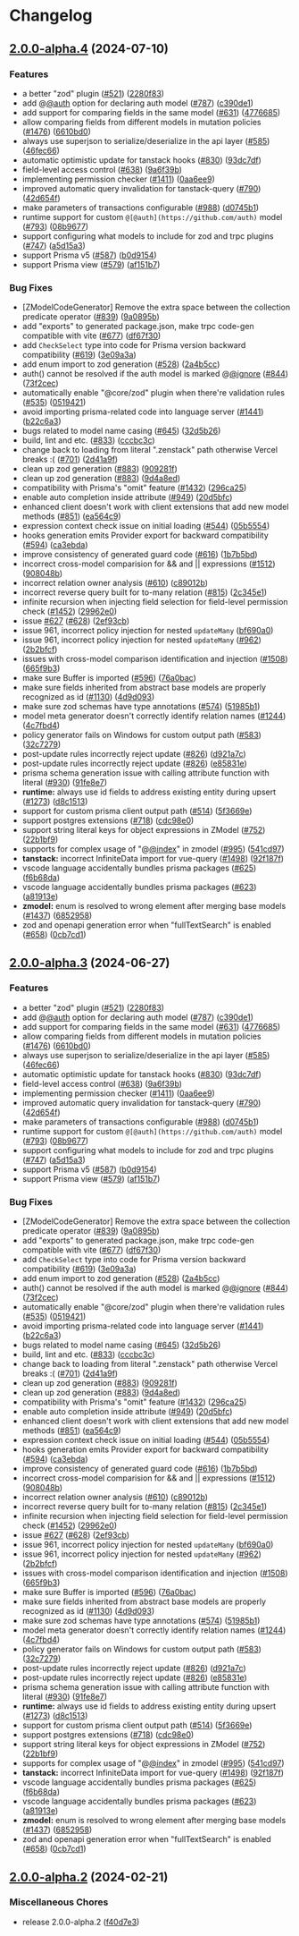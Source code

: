 # Changelog

## [2.0.0-alpha.4](https://github.com/jasonmacdonald/zenstack/compare/v2.0.0-alpha.3...v2.0.0-alpha.4) (2024-07-10)


### Features

* a better "zod" plugin ([#521](https://github.com/jasonmacdonald/zenstack/issues/521)) ([2280f83](https://github.com/jasonmacdonald/zenstack/commit/2280f83cd7f1f597fddfd6ab0c99417200124452))
* add @[@auth](https://github.com/auth) option for declaring auth model ([#787](https://github.com/jasonmacdonald/zenstack/issues/787)) ([c390de1](https://github.com/jasonmacdonald/zenstack/commit/c390de10cfa91ae3f954404bc07e0905973b0898))
* add support for comparing fields in the same model ([#631](https://github.com/jasonmacdonald/zenstack/issues/631)) ([4776685](https://github.com/jasonmacdonald/zenstack/commit/477668579e3d95e7371ca752244ad2e319a96477))
* allow comparing fields from different models in mutation policies ([#1476](https://github.com/jasonmacdonald/zenstack/issues/1476)) ([6610bd0](https://github.com/jasonmacdonald/zenstack/commit/6610bd09f8d43b62b073044bb60a8a3cc40ef9e2))
* always use superjson to serialize/deserialize in the api layer ([#585](https://github.com/jasonmacdonald/zenstack/issues/585)) ([46fec66](https://github.com/jasonmacdonald/zenstack/commit/46fec666c3af971010c69e467f08f55830655441))
* automatic optimistic update for tanstack hooks ([#830](https://github.com/jasonmacdonald/zenstack/issues/830)) ([93dc7df](https://github.com/jasonmacdonald/zenstack/commit/93dc7df472427a4546ba71ec3703135d2d638ded))
* field-level access control ([#638](https://github.com/jasonmacdonald/zenstack/issues/638)) ([9a6f39b](https://github.com/jasonmacdonald/zenstack/commit/9a6f39bdb8940f7cef89fd7ee423658b8ed4c49f))
* implementing permission checker ([#1411](https://github.com/jasonmacdonald/zenstack/issues/1411)) ([0aa6ee9](https://github.com/jasonmacdonald/zenstack/commit/0aa6ee961bab005705287184b670ae9a3a57f06d))
* improved automatic query invalidation for tanstack-query ([#790](https://github.com/jasonmacdonald/zenstack/issues/790)) ([42d654f](https://github.com/jasonmacdonald/zenstack/commit/42d654fcfaa40b09fde578db79792c69e1e3b908))
* make parameters of transactions configurable ([#988](https://github.com/jasonmacdonald/zenstack/issues/988)) ([d0745b1](https://github.com/jasonmacdonald/zenstack/commit/d0745b149a5ce6abfef546de0b9243ddc4f6e765))
* runtime support for custom `@[@auth](https://github.com/auth)` model ([#793](https://github.com/jasonmacdonald/zenstack/issues/793)) ([08b9677](https://github.com/jasonmacdonald/zenstack/commit/08b967735c938de1e770a2409c36c5a50173b01d))
* support configuring what models to include for zod and trpc plugins ([#747](https://github.com/jasonmacdonald/zenstack/issues/747)) ([a5d15a3](https://github.com/jasonmacdonald/zenstack/commit/a5d15a30e7a22a3e875cc974391feb9ad6da7646))
* support Prisma v5 ([#587](https://github.com/jasonmacdonald/zenstack/issues/587)) ([b0d9154](https://github.com/jasonmacdonald/zenstack/commit/b0d9154270a89c6c93c7a8f1aada85c413d16d6f))
* support Prisma view ([#579](https://github.com/jasonmacdonald/zenstack/issues/579)) ([af151b7](https://github.com/jasonmacdonald/zenstack/commit/af151b7b311ee96b626376b8a17103b18c261f65))


### Bug Fixes

* [ZModelCodeGenerator] Remove the extra space between the collection predicate operator ([#839](https://github.com/jasonmacdonald/zenstack/issues/839)) ([9a0895b](https://github.com/jasonmacdonald/zenstack/commit/9a0895bedd82b429ddcc45db4cee0f9e82c54198))
* add "exports" to generated package.json, make trpc code-gen compatible with vite ([#677](https://github.com/jasonmacdonald/zenstack/issues/677)) ([df67f30](https://github.com/jasonmacdonald/zenstack/commit/df67f301119db23e5048464de2f73bff1a2adffc))
* add `CheckSelect` type into code for Prisma version backward compatibility ([#619](https://github.com/jasonmacdonald/zenstack/issues/619)) ([3e09a3a](https://github.com/jasonmacdonald/zenstack/commit/3e09a3a6646ae0f6e393cc0f92991c9b5d0c4d29))
* add enum import to zod generation ([#528](https://github.com/jasonmacdonald/zenstack/issues/528)) ([2a4b5cc](https://github.com/jasonmacdonald/zenstack/commit/2a4b5cc328645387a604f2fdf7c8855804306243))
* auth() cannot be resolved if the auth model is marked @[@ignore](https://github.com/ignore) ([#844](https://github.com/jasonmacdonald/zenstack/issues/844)) ([73f2cec](https://github.com/jasonmacdonald/zenstack/commit/73f2cec82fea64cea05f7306523f7c6f9ac91f84))
* automatically enable "@core/zod" plugin when there're validation rules ([#535](https://github.com/jasonmacdonald/zenstack/issues/535)) ([0519421](https://github.com/jasonmacdonald/zenstack/commit/05194219f28e49ee11d1a1bd9a78146e9b76eada))
* avoid importing prisma-related code into language server ([#1441](https://github.com/jasonmacdonald/zenstack/issues/1441)) ([b22c6a3](https://github.com/jasonmacdonald/zenstack/commit/b22c6a3ce238ec766d910f23e83aea4e8f10c05d))
* bugs related to model name casing ([#645](https://github.com/jasonmacdonald/zenstack/issues/645)) ([32d5b26](https://github.com/jasonmacdonald/zenstack/commit/32d5b262cacdd03209a56027e4c2cbda1bc408c0))
* build, lint and etc. ([#833](https://github.com/jasonmacdonald/zenstack/issues/833)) ([cccbc3c](https://github.com/jasonmacdonald/zenstack/commit/cccbc3c82ad522d40bc76ad7b84b1305d378b1db))
* change back to loading from literal ".zenstack" path otherwise Vercel breaks :( ([#701](https://github.com/jasonmacdonald/zenstack/issues/701)) ([2d41a9f](https://github.com/jasonmacdonald/zenstack/commit/2d41a9fcffab2fa228356a5cc45b4c2ecd62fd63))
* clean up zod generation ([#883](https://github.com/jasonmacdonald/zenstack/issues/883)) ([909281f](https://github.com/jasonmacdonald/zenstack/commit/909281f8090734322c0cab09d0187b6b5e813c9a))
* clean up zod generation ([#883](https://github.com/jasonmacdonald/zenstack/issues/883)) ([9d4a8ed](https://github.com/jasonmacdonald/zenstack/commit/9d4a8ede7d42d1966fd5a12d64a5992092f4bc7d))
* compatibility with Prisma's "omit" feature ([#1432](https://github.com/jasonmacdonald/zenstack/issues/1432)) ([296ca25](https://github.com/jasonmacdonald/zenstack/commit/296ca259c8dd3e38fa988378df4a9e351a11b20b))
* enable auto completion inside attribute ([#949](https://github.com/jasonmacdonald/zenstack/issues/949)) ([20d5bfc](https://github.com/jasonmacdonald/zenstack/commit/20d5bfc506a42b520eb1cf390149b7afc7c38701))
* enhanced client doesn't work with client extensions that add new model methods ([#851](https://github.com/jasonmacdonald/zenstack/issues/851)) ([ea564c9](https://github.com/jasonmacdonald/zenstack/commit/ea564c93e9ca2a888c0e53216633d66c733f6beb))
* expression context check issue on initial loading ([#544](https://github.com/jasonmacdonald/zenstack/issues/544)) ([05b5554](https://github.com/jasonmacdonald/zenstack/commit/05b55541f3ae55214318db4f0de20b8ba97bb2f8))
* hooks generation emits Provider export for backward compatibility ([#594](https://github.com/jasonmacdonald/zenstack/issues/594)) ([ca3ebda](https://github.com/jasonmacdonald/zenstack/commit/ca3ebdae4e213d3901bb5834fd9ebf1217da94a7))
* improve consistency of generated guard code ([#616](https://github.com/jasonmacdonald/zenstack/issues/616)) ([1b7b5bd](https://github.com/jasonmacdonald/zenstack/commit/1b7b5bda3f5106d31b7f5e70be27158fb8217600))
* incorrect cross-model comparision for && and || expressions ([#1512](https://github.com/jasonmacdonald/zenstack/issues/1512)) ([908048b](https://github.com/jasonmacdonald/zenstack/commit/908048b01430ff6552e8df558d5b5905136ea5cc))
* incorrect relation owner analysis ([#610](https://github.com/jasonmacdonald/zenstack/issues/610)) ([c89012b](https://github.com/jasonmacdonald/zenstack/commit/c89012bcb8d32588cc7f5a1df19088292e571cec))
* incorrect reverse query built for to-many relation ([#815](https://github.com/jasonmacdonald/zenstack/issues/815)) ([2c345e1](https://github.com/jasonmacdonald/zenstack/commit/2c345e1d4fe7274b7a08c1178afccede1d694327))
* infinite recursion when injecting field selection for field-level permission check ([#1452](https://github.com/jasonmacdonald/zenstack/issues/1452)) ([29962e0](https://github.com/jasonmacdonald/zenstack/commit/29962e0b48a73ae6d42f43f2575048ba9cf6a953))
* issue [#627](https://github.com/jasonmacdonald/zenstack/issues/627) ([#628](https://github.com/jasonmacdonald/zenstack/issues/628)) ([2ef93cb](https://github.com/jasonmacdonald/zenstack/commit/2ef93cb932e7aed6923cd3d7e69069d0c9ff161b))
* issue 961, incorrect policy injection for nested `updateMany` ([bf690a0](https://github.com/jasonmacdonald/zenstack/commit/bf690a072771ab95907a8f56079c4f6aaf655849))
* issue 961, incorrect policy injection for nested `updateMany` ([#962](https://github.com/jasonmacdonald/zenstack/issues/962)) ([2b2bfcf](https://github.com/jasonmacdonald/zenstack/commit/2b2bfcff965f9a70ff2764e6fbc7613b6f061685))
* issues with cross-model comparison identification and injection ([#1508](https://github.com/jasonmacdonald/zenstack/issues/1508)) ([665f9b3](https://github.com/jasonmacdonald/zenstack/commit/665f9b33b58acc5170c4ccb8e73be525fbb89734))
* make sure Buffer is imported ([#596](https://github.com/jasonmacdonald/zenstack/issues/596)) ([76a0bac](https://github.com/jasonmacdonald/zenstack/commit/76a0bac9c63707baf34a072e398b63156c1e0640))
* make sure fields inherited from  abstract base models are properly recognized as id ([#1130](https://github.com/jasonmacdonald/zenstack/issues/1130)) ([4d9d093](https://github.com/jasonmacdonald/zenstack/commit/4d9d09338ae88eac331ec06ec908ca1256f5b8a5))
* make sure zod schemas have type annotations ([#574](https://github.com/jasonmacdonald/zenstack/issues/574)) ([51985b1](https://github.com/jasonmacdonald/zenstack/commit/51985b1279dca8e82a7275330a7b6597f37d15a4))
* model meta generator doesn't correctly identify relation names ([#1244](https://github.com/jasonmacdonald/zenstack/issues/1244)) ([4c7fbd4](https://github.com/jasonmacdonald/zenstack/commit/4c7fbd480214f1e2508fc9a520c571f6274dce8f))
* policy generator fails on Windows for custom output path ([#583](https://github.com/jasonmacdonald/zenstack/issues/583)) ([32c7279](https://github.com/jasonmacdonald/zenstack/commit/32c727934456127470a53ed13ad65d33ff94e97d))
* post-update rules incorrectly reject update ([#826](https://github.com/jasonmacdonald/zenstack/issues/826)) ([d921a7c](https://github.com/jasonmacdonald/zenstack/commit/d921a7ca6bef0341ccf5bc50e195156695129e7f))
* post-update rules incorrectly reject update ([#826](https://github.com/jasonmacdonald/zenstack/issues/826)) ([e85831e](https://github.com/jasonmacdonald/zenstack/commit/e85831e98d08a433febb5a8fecf8d539150ced08))
* prisma schema generation issue with calling attribute function with literal ([#930](https://github.com/jasonmacdonald/zenstack/issues/930)) ([91fe8e7](https://github.com/jasonmacdonald/zenstack/commit/91fe8e71b513804de36d08b03c37b0c175580906))
* **runtime:** always use id fields to address existing entity during upsert ([#1273](https://github.com/jasonmacdonald/zenstack/issues/1273)) ([d8c1513](https://github.com/jasonmacdonald/zenstack/commit/d8c15135a7edb75b459b6f5f1736e5fa2d96a9fa))
* support for custom prisma client output path ([#514](https://github.com/jasonmacdonald/zenstack/issues/514)) ([5f3669e](https://github.com/jasonmacdonald/zenstack/commit/5f3669e53363bbfb035f100d0c6e2d14cef69c24))
* support postgres extensions ([#718](https://github.com/jasonmacdonald/zenstack/issues/718)) ([cdc98e0](https://github.com/jasonmacdonald/zenstack/commit/cdc98e08224a23ea3f6e5d620c11c90a34ed6435))
* support string literal keys for object expressions in ZModel ([#752](https://github.com/jasonmacdonald/zenstack/issues/752)) ([22b1bf9](https://github.com/jasonmacdonald/zenstack/commit/22b1bf9ddd4062000f2cd7d183e004dd3d5917c6))
* supports for complex usage of "@[@index](https://github.com/index)" in zmodel ([#995](https://github.com/jasonmacdonald/zenstack/issues/995)) ([541cd97](https://github.com/jasonmacdonald/zenstack/commit/541cd973081cbbf2d9e2e571ee8f971bc859150c))
* **tanstack:** incorrect InfiniteData import for vue-query ([#1498](https://github.com/jasonmacdonald/zenstack/issues/1498)) ([92f187f](https://github.com/jasonmacdonald/zenstack/commit/92f187f9190517df5baca795f12386c12c6694e9))
* vscode language accidentally bundles prisma packages  ([#625](https://github.com/jasonmacdonald/zenstack/issues/625)) ([f6b68da](https://github.com/jasonmacdonald/zenstack/commit/f6b68dabc9e089230bc6d8f8e802e8fbc43a8a69))
* vscode language accidentally bundles prisma packages ([#623](https://github.com/jasonmacdonald/zenstack/issues/623)) ([a81913e](https://github.com/jasonmacdonald/zenstack/commit/a81913e69d3533874c038279d1d4d226ad685d8d))
* **zmodel:** enum is resolved to wrong element after merging base models ([#1437](https://github.com/jasonmacdonald/zenstack/issues/1437)) ([6852958](https://github.com/jasonmacdonald/zenstack/commit/68529580028dfcfce50cb9af78a9b67d72e2a6a5))
* zod and openapi generation error when "fullTextSearch" is enabled ([#658](https://github.com/jasonmacdonald/zenstack/issues/658)) ([0cb7cd1](https://github.com/jasonmacdonald/zenstack/commit/0cb7cd1ae5e8c5d4a72d0891c9624291aafcbcd8))

## [2.0.0-alpha.3](https://github.com/jasonmacdonald/zenstack/compare/v2.0.0-alpha.2...v2.0.0-alpha.3) (2024-06-27)


### Features

* a better "zod" plugin ([#521](https://github.com/jasonmacdonald/zenstack/issues/521)) ([2280f83](https://github.com/jasonmacdonald/zenstack/commit/2280f83cd7f1f597fddfd6ab0c99417200124452))
* add @[@auth](https://github.com/auth) option for declaring auth model ([#787](https://github.com/jasonmacdonald/zenstack/issues/787)) ([c390de1](https://github.com/jasonmacdonald/zenstack/commit/c390de10cfa91ae3f954404bc07e0905973b0898))
* add support for comparing fields in the same model ([#631](https://github.com/jasonmacdonald/zenstack/issues/631)) ([4776685](https://github.com/jasonmacdonald/zenstack/commit/477668579e3d95e7371ca752244ad2e319a96477))
* allow comparing fields from different models in mutation policies ([#1476](https://github.com/jasonmacdonald/zenstack/issues/1476)) ([6610bd0](https://github.com/jasonmacdonald/zenstack/commit/6610bd09f8d43b62b073044bb60a8a3cc40ef9e2))
* always use superjson to serialize/deserialize in the api layer ([#585](https://github.com/jasonmacdonald/zenstack/issues/585)) ([46fec66](https://github.com/jasonmacdonald/zenstack/commit/46fec666c3af971010c69e467f08f55830655441))
* automatic optimistic update for tanstack hooks ([#830](https://github.com/jasonmacdonald/zenstack/issues/830)) ([93dc7df](https://github.com/jasonmacdonald/zenstack/commit/93dc7df472427a4546ba71ec3703135d2d638ded))
* field-level access control ([#638](https://github.com/jasonmacdonald/zenstack/issues/638)) ([9a6f39b](https://github.com/jasonmacdonald/zenstack/commit/9a6f39bdb8940f7cef89fd7ee423658b8ed4c49f))
* implementing permission checker ([#1411](https://github.com/jasonmacdonald/zenstack/issues/1411)) ([0aa6ee9](https://github.com/jasonmacdonald/zenstack/commit/0aa6ee961bab005705287184b670ae9a3a57f06d))
* improved automatic query invalidation for tanstack-query ([#790](https://github.com/jasonmacdonald/zenstack/issues/790)) ([42d654f](https://github.com/jasonmacdonald/zenstack/commit/42d654fcfaa40b09fde578db79792c69e1e3b908))
* make parameters of transactions configurable ([#988](https://github.com/jasonmacdonald/zenstack/issues/988)) ([d0745b1](https://github.com/jasonmacdonald/zenstack/commit/d0745b149a5ce6abfef546de0b9243ddc4f6e765))
* runtime support for custom `@[@auth](https://github.com/auth)` model ([#793](https://github.com/jasonmacdonald/zenstack/issues/793)) ([08b9677](https://github.com/jasonmacdonald/zenstack/commit/08b967735c938de1e770a2409c36c5a50173b01d))
* support configuring what models to include for zod and trpc plugins ([#747](https://github.com/jasonmacdonald/zenstack/issues/747)) ([a5d15a3](https://github.com/jasonmacdonald/zenstack/commit/a5d15a30e7a22a3e875cc974391feb9ad6da7646))
* support Prisma v5 ([#587](https://github.com/jasonmacdonald/zenstack/issues/587)) ([b0d9154](https://github.com/jasonmacdonald/zenstack/commit/b0d9154270a89c6c93c7a8f1aada85c413d16d6f))
* support Prisma view ([#579](https://github.com/jasonmacdonald/zenstack/issues/579)) ([af151b7](https://github.com/jasonmacdonald/zenstack/commit/af151b7b311ee96b626376b8a17103b18c261f65))


### Bug Fixes

* [ZModelCodeGenerator] Remove the extra space between the collection predicate operator ([#839](https://github.com/jasonmacdonald/zenstack/issues/839)) ([9a0895b](https://github.com/jasonmacdonald/zenstack/commit/9a0895bedd82b429ddcc45db4cee0f9e82c54198))
* add "exports" to generated package.json, make trpc code-gen compatible with vite ([#677](https://github.com/jasonmacdonald/zenstack/issues/677)) ([df67f30](https://github.com/jasonmacdonald/zenstack/commit/df67f301119db23e5048464de2f73bff1a2adffc))
* add `CheckSelect` type into code for Prisma version backward compatibility ([#619](https://github.com/jasonmacdonald/zenstack/issues/619)) ([3e09a3a](https://github.com/jasonmacdonald/zenstack/commit/3e09a3a6646ae0f6e393cc0f92991c9b5d0c4d29))
* add enum import to zod generation ([#528](https://github.com/jasonmacdonald/zenstack/issues/528)) ([2a4b5cc](https://github.com/jasonmacdonald/zenstack/commit/2a4b5cc328645387a604f2fdf7c8855804306243))
* auth() cannot be resolved if the auth model is marked @[@ignore](https://github.com/ignore) ([#844](https://github.com/jasonmacdonald/zenstack/issues/844)) ([73f2cec](https://github.com/jasonmacdonald/zenstack/commit/73f2cec82fea64cea05f7306523f7c6f9ac91f84))
* automatically enable "@core/zod" plugin when there're validation rules ([#535](https://github.com/jasonmacdonald/zenstack/issues/535)) ([0519421](https://github.com/jasonmacdonald/zenstack/commit/05194219f28e49ee11d1a1bd9a78146e9b76eada))
* avoid importing prisma-related code into language server ([#1441](https://github.com/jasonmacdonald/zenstack/issues/1441)) ([b22c6a3](https://github.com/jasonmacdonald/zenstack/commit/b22c6a3ce238ec766d910f23e83aea4e8f10c05d))
* bugs related to model name casing ([#645](https://github.com/jasonmacdonald/zenstack/issues/645)) ([32d5b26](https://github.com/jasonmacdonald/zenstack/commit/32d5b262cacdd03209a56027e4c2cbda1bc408c0))
* build, lint and etc. ([#833](https://github.com/jasonmacdonald/zenstack/issues/833)) ([cccbc3c](https://github.com/jasonmacdonald/zenstack/commit/cccbc3c82ad522d40bc76ad7b84b1305d378b1db))
* change back to loading from literal ".zenstack" path otherwise Vercel breaks :( ([#701](https://github.com/jasonmacdonald/zenstack/issues/701)) ([2d41a9f](https://github.com/jasonmacdonald/zenstack/commit/2d41a9fcffab2fa228356a5cc45b4c2ecd62fd63))
* clean up zod generation ([#883](https://github.com/jasonmacdonald/zenstack/issues/883)) ([909281f](https://github.com/jasonmacdonald/zenstack/commit/909281f8090734322c0cab09d0187b6b5e813c9a))
* clean up zod generation ([#883](https://github.com/jasonmacdonald/zenstack/issues/883)) ([9d4a8ed](https://github.com/jasonmacdonald/zenstack/commit/9d4a8ede7d42d1966fd5a12d64a5992092f4bc7d))
* compatibility with Prisma's "omit" feature ([#1432](https://github.com/jasonmacdonald/zenstack/issues/1432)) ([296ca25](https://github.com/jasonmacdonald/zenstack/commit/296ca259c8dd3e38fa988378df4a9e351a11b20b))
* enable auto completion inside attribute ([#949](https://github.com/jasonmacdonald/zenstack/issues/949)) ([20d5bfc](https://github.com/jasonmacdonald/zenstack/commit/20d5bfc506a42b520eb1cf390149b7afc7c38701))
* enhanced client doesn't work with client extensions that add new model methods ([#851](https://github.com/jasonmacdonald/zenstack/issues/851)) ([ea564c9](https://github.com/jasonmacdonald/zenstack/commit/ea564c93e9ca2a888c0e53216633d66c733f6beb))
* expression context check issue on initial loading ([#544](https://github.com/jasonmacdonald/zenstack/issues/544)) ([05b5554](https://github.com/jasonmacdonald/zenstack/commit/05b55541f3ae55214318db4f0de20b8ba97bb2f8))
* hooks generation emits Provider export for backward compatibility ([#594](https://github.com/jasonmacdonald/zenstack/issues/594)) ([ca3ebda](https://github.com/jasonmacdonald/zenstack/commit/ca3ebdae4e213d3901bb5834fd9ebf1217da94a7))
* improve consistency of generated guard code ([#616](https://github.com/jasonmacdonald/zenstack/issues/616)) ([1b7b5bd](https://github.com/jasonmacdonald/zenstack/commit/1b7b5bda3f5106d31b7f5e70be27158fb8217600))
* incorrect cross-model comparision for && and || expressions ([#1512](https://github.com/jasonmacdonald/zenstack/issues/1512)) ([908048b](https://github.com/jasonmacdonald/zenstack/commit/908048b01430ff6552e8df558d5b5905136ea5cc))
* incorrect relation owner analysis ([#610](https://github.com/jasonmacdonald/zenstack/issues/610)) ([c89012b](https://github.com/jasonmacdonald/zenstack/commit/c89012bcb8d32588cc7f5a1df19088292e571cec))
* incorrect reverse query built for to-many relation ([#815](https://github.com/jasonmacdonald/zenstack/issues/815)) ([2c345e1](https://github.com/jasonmacdonald/zenstack/commit/2c345e1d4fe7274b7a08c1178afccede1d694327))
* infinite recursion when injecting field selection for field-level permission check ([#1452](https://github.com/jasonmacdonald/zenstack/issues/1452)) ([29962e0](https://github.com/jasonmacdonald/zenstack/commit/29962e0b48a73ae6d42f43f2575048ba9cf6a953))
* issue [#627](https://github.com/jasonmacdonald/zenstack/issues/627) ([#628](https://github.com/jasonmacdonald/zenstack/issues/628)) ([2ef93cb](https://github.com/jasonmacdonald/zenstack/commit/2ef93cb932e7aed6923cd3d7e69069d0c9ff161b))
* issue 961, incorrect policy injection for nested `updateMany` ([bf690a0](https://github.com/jasonmacdonald/zenstack/commit/bf690a072771ab95907a8f56079c4f6aaf655849))
* issue 961, incorrect policy injection for nested `updateMany` ([#962](https://github.com/jasonmacdonald/zenstack/issues/962)) ([2b2bfcf](https://github.com/jasonmacdonald/zenstack/commit/2b2bfcff965f9a70ff2764e6fbc7613b6f061685))
* issues with cross-model comparison identification and injection ([#1508](https://github.com/jasonmacdonald/zenstack/issues/1508)) ([665f9b3](https://github.com/jasonmacdonald/zenstack/commit/665f9b33b58acc5170c4ccb8e73be525fbb89734))
* make sure Buffer is imported ([#596](https://github.com/jasonmacdonald/zenstack/issues/596)) ([76a0bac](https://github.com/jasonmacdonald/zenstack/commit/76a0bac9c63707baf34a072e398b63156c1e0640))
* make sure fields inherited from  abstract base models are properly recognized as id ([#1130](https://github.com/jasonmacdonald/zenstack/issues/1130)) ([4d9d093](https://github.com/jasonmacdonald/zenstack/commit/4d9d09338ae88eac331ec06ec908ca1256f5b8a5))
* make sure zod schemas have type annotations ([#574](https://github.com/jasonmacdonald/zenstack/issues/574)) ([51985b1](https://github.com/jasonmacdonald/zenstack/commit/51985b1279dca8e82a7275330a7b6597f37d15a4))
* model meta generator doesn't correctly identify relation names ([#1244](https://github.com/jasonmacdonald/zenstack/issues/1244)) ([4c7fbd4](https://github.com/jasonmacdonald/zenstack/commit/4c7fbd480214f1e2508fc9a520c571f6274dce8f))
* policy generator fails on Windows for custom output path ([#583](https://github.com/jasonmacdonald/zenstack/issues/583)) ([32c7279](https://github.com/jasonmacdonald/zenstack/commit/32c727934456127470a53ed13ad65d33ff94e97d))
* post-update rules incorrectly reject update ([#826](https://github.com/jasonmacdonald/zenstack/issues/826)) ([d921a7c](https://github.com/jasonmacdonald/zenstack/commit/d921a7ca6bef0341ccf5bc50e195156695129e7f))
* post-update rules incorrectly reject update ([#826](https://github.com/jasonmacdonald/zenstack/issues/826)) ([e85831e](https://github.com/jasonmacdonald/zenstack/commit/e85831e98d08a433febb5a8fecf8d539150ced08))
* prisma schema generation issue with calling attribute function with literal ([#930](https://github.com/jasonmacdonald/zenstack/issues/930)) ([91fe8e7](https://github.com/jasonmacdonald/zenstack/commit/91fe8e71b513804de36d08b03c37b0c175580906))
* **runtime:** always use id fields to address existing entity during upsert ([#1273](https://github.com/jasonmacdonald/zenstack/issues/1273)) ([d8c1513](https://github.com/jasonmacdonald/zenstack/commit/d8c15135a7edb75b459b6f5f1736e5fa2d96a9fa))
* support for custom prisma client output path ([#514](https://github.com/jasonmacdonald/zenstack/issues/514)) ([5f3669e](https://github.com/jasonmacdonald/zenstack/commit/5f3669e53363bbfb035f100d0c6e2d14cef69c24))
* support postgres extensions ([#718](https://github.com/jasonmacdonald/zenstack/issues/718)) ([cdc98e0](https://github.com/jasonmacdonald/zenstack/commit/cdc98e08224a23ea3f6e5d620c11c90a34ed6435))
* support string literal keys for object expressions in ZModel ([#752](https://github.com/jasonmacdonald/zenstack/issues/752)) ([22b1bf9](https://github.com/jasonmacdonald/zenstack/commit/22b1bf9ddd4062000f2cd7d183e004dd3d5917c6))
* supports for complex usage of "@[@index](https://github.com/index)" in zmodel ([#995](https://github.com/jasonmacdonald/zenstack/issues/995)) ([541cd97](https://github.com/jasonmacdonald/zenstack/commit/541cd973081cbbf2d9e2e571ee8f971bc859150c))
* **tanstack:** incorrect InfiniteData import for vue-query ([#1498](https://github.com/jasonmacdonald/zenstack/issues/1498)) ([92f187f](https://github.com/jasonmacdonald/zenstack/commit/92f187f9190517df5baca795f12386c12c6694e9))
* vscode language accidentally bundles prisma packages  ([#625](https://github.com/jasonmacdonald/zenstack/issues/625)) ([f6b68da](https://github.com/jasonmacdonald/zenstack/commit/f6b68dabc9e089230bc6d8f8e802e8fbc43a8a69))
* vscode language accidentally bundles prisma packages ([#623](https://github.com/jasonmacdonald/zenstack/issues/623)) ([a81913e](https://github.com/jasonmacdonald/zenstack/commit/a81913e69d3533874c038279d1d4d226ad685d8d))
* **zmodel:** enum is resolved to wrong element after merging base models ([#1437](https://github.com/jasonmacdonald/zenstack/issues/1437)) ([6852958](https://github.com/jasonmacdonald/zenstack/commit/68529580028dfcfce50cb9af78a9b67d72e2a6a5))
* zod and openapi generation error when "fullTextSearch" is enabled ([#658](https://github.com/jasonmacdonald/zenstack/issues/658)) ([0cb7cd1](https://github.com/jasonmacdonald/zenstack/commit/0cb7cd1ae5e8c5d4a72d0891c9624291aafcbcd8))

## [2.0.0-alpha.2](https://github.com/zenstackhq/zenstack/compare/v2.0.0-alpha.1...v2.0.0-alpha.2) (2024-02-21)


### Miscellaneous Chores

* release 2.0.0-alpha.2 ([f40d7e3](https://github.com/zenstackhq/zenstack/commit/f40d7e3718d4210137a2e131d28b5491d065b914))

